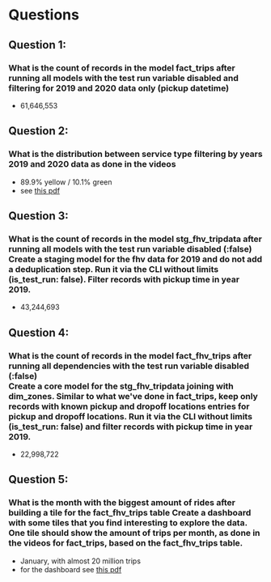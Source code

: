 # Questions

## Question 1:

### What is the count of records in the model fact_trips after running all models with the test run variable disabled and filtering for 2019 and 2020 data only (pickup datetime)
- 61,646,553

## Question 2:

### What is the distribution between service type filtering by years 2019 and 2020 data as done in the videos
- 89.9% yellow / 10.1% green
- see [this pdf](./q2_viz.pdf)

## Question 3:

### What is the count of records in the model stg_fhv_tripdata after running all models with the test run variable disabled (:false) <br>Create a staging model for the fhv data for 2019 and do not add a deduplication step. Run it via the CLI without limits (is_test_run: false). Filter records with pickup time in year 2019.
- 43,244,693

## Question 4:

### What is the count of records in the model fact_fhv_trips after running all dependencies with the test run variable disabled (:false) <br>Create a core model for the stg_fhv_tripdata joining with dim_zones. Similar to what we've done in fact_trips, keep only records with known pickup and dropoff locations entries for pickup and dropoff locations. Run it via the CLI without limits (is_test_run: false) and filter records with pickup time in year 2019.
- 22,998,722

## Question 5:

### What is the month with the biggest amount of rides after building a tile for the fact_fhv_trips table Create a dashboard with some tiles that you find interesting to explore the data. One tile should show the amount of trips per month, as done in the videos for fact_trips, based on the fact_fhv_trips table.
- January, with almost 20 million trips
- for the dashboard see [this pdf](./q5_viz.pdf)
